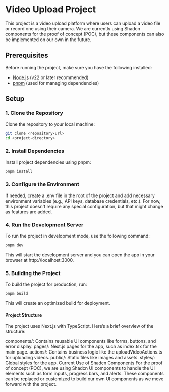 
# Video Upload Project

This project is a video upload platform where users can upload a video file or record one using their camera. We are currently using Shadcn components for the proof of concept (POC), but these components can also be implemented on our own in the future.

## Prerequisites

Before running the project, make sure you have the following installed:

- [Node.js](https://nodejs.org/) (v22 or later recommended)
- [pnpm](https://pnpm.io/) (used for managing dependencies)

## Setup

### 1. Clone the Repository

Clone the repository to your local machine:

```bash
git clone <repository-url>
cd <project-directory>
```

### 2. Install Dependencies

Install project dependencies using pnpm:

```bash
pnpm install
```

### 3. Configure the Environment

If needed, create a .env file in the root of the project and add necessary environment variables (e.g., API keys, database credentials, etc.). For now, this project doesn't require any special configuration, but that might change as features are added.

### 4. Run the Development Server

To run the project in development mode, use the following command:

```bash
pnpm dev
```

This will start the development server and you can open the app in your browser at http://localhost:3000.

### 5. Building the Project

To build the project for production, run:

```bash
pnpm build
```

This will create an optimized build for deployment.

#### Project Structure

The project uses Next.js with TypeScript. Here’s a brief overview of the structure:

components/: Contains reusable UI components like forms, buttons, and error display.
pages/: Next.js pages for the app, such as index.tsx for the main page.
actions/: Contains business logic like the uploadVideoActions.ts for uploading videos.
public/: Static files like images and assets.
styles/: Global styles for the app.
Current Use of Shadcn Components
For the proof of concept (POC), we are using Shadcn UI components to handle the UI elements such as form inputs, progress bars, and alerts. These components can be replaced or customized to build our own UI components as we move forward with the project.
